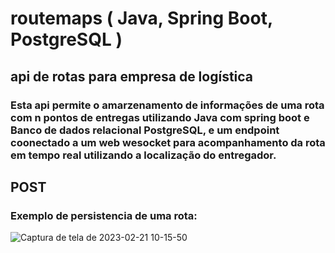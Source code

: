 # routemaps ( Java, Spring Boot, PostgreSQL )
## api de rotas para empresa de logística
### Esta api permite o amarzenamento de informações de uma rota com n pontos de entregas utilizando Java com spring boot e Banco de dados relacional PostgreSQL, e um endpoint coonectado a um web wesocket para acompanhamento da rota em tempo real utilizando a localização do entregador.

## POST 
### Exemplo de persistencia de uma rota:

![Captura de tela de 2023-02-21 10-15-50](https://user-images.githubusercontent.com/119517231/220355062-6d3d8c1b-140c-4ffc-91b3-d92e675ae32e.png)


